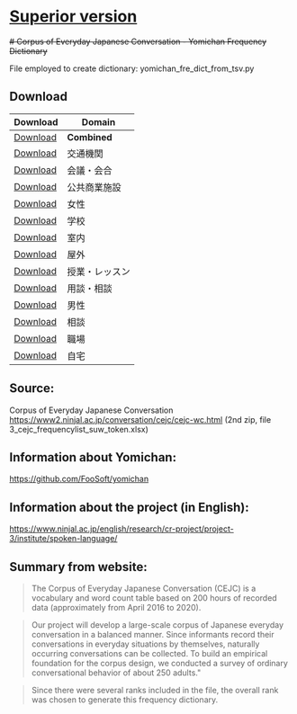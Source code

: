 # [Superior version](https://github.com/forsakeninfinity/CEJC_yomichan_freq_dict)

~~# Corpus of Everyday Japanese Conversation - Yomichan Frequency Dictionary~~

File employed to create dictionary: yomichan_fre_dict_from_tsv.py

## Download

| Download                                                                                                                                                                                           | Domain         |
| -------------------------------------------------------------------------------------------------------------------------------------------------------------------------------------------------- | -------------- |
| [Download](https://github.com/n-manas/Corpus-of-Everyday-Japanese-Conversation---Yomichan-Frequency-Dictionary/raw/main/Corpus%20of%20Everyday%20Japanese%20Conversation.zip)                      | **Combined**   |
| [Download](<https://github.com/n-manas/Corpus-of-Everyday-Japanese-Conversation---Yomichan-Frequency-Dictionary/raw/main/Corpus%20of%20Everyday%20Japanese%20Conversation%20(交通機関).zip>)       | 交通機関       |
| [Download](<https://github.com/n-manas/Corpus-of-Everyday-Japanese-Conversation---Yomichan-Frequency-Dictionary/raw/main/Corpus%20of%20Everyday%20Japanese%20Conversation%20(会議・会合).zip>)     | 会議・会合     |
| [Download](<https://github.com/n-manas/Corpus-of-Everyday-Japanese-Conversation---Yomichan-Frequency-Dictionary/raw/main/Corpus%20of%20Everyday%20Japanese%20Conversation%20(公共商業施設).zip>)   | 公共商業施設   |
| [Download](<https://github.com/n-manas/Corpus-of-Everyday-Japanese-Conversation---Yomichan-Frequency-Dictionary/raw/main/Corpus%20of%20Everyday%20Japanese%20Conversation%20(女性).zip>)           | 女性           |
| [Download](<https://github.com/n-manas/Corpus-of-Everyday-Japanese-Conversation---Yomichan-Frequency-Dictionary/raw/main/Corpus%20of%20Everyday%20Japanese%20Conversation%20(学校).zip>)           | 学校           |
| [Download](<https://github.com/n-manas/Corpus-of-Everyday-Japanese-Conversation---Yomichan-Frequency-Dictionary/raw/main/Corpus%20of%20Everyday%20Japanese%20Conversation%20(室内).zip>)           | 室内           |
| [Download](<https://github.com/n-manas/Corpus-of-Everyday-Japanese-Conversation---Yomichan-Frequency-Dictionary/raw/main/Corpus%20of%20Everyday%20Japanese%20Conversation%20(屋外).zip>)           | 屋外           |
| [Download](<https://github.com/n-manas/Corpus-of-Everyday-Japanese-Conversation---Yomichan-Frequency-Dictionary/raw/main/Corpus%20of%20Everyday%20Japanese%20Conversation%20(授業・レッスン).zip>) | 授業・レッスン |
| [Download](<https://github.com/n-manas/Corpus-of-Everyday-Japanese-Conversation---Yomichan-Frequency-Dictionary/raw/main/Corpus%20of%20Everyday%20Japanese%20Conversation%20(用談・相談).zip>)     | 用談・相談     |
| [Download](<https://github.com/n-manas/Corpus-of-Everyday-Japanese-Conversation---Yomichan-Frequency-Dictionary/raw/main/Corpus%20of%20Everyday%20Japanese%20Conversation%20(男性).zip>)           | 男性           |
| [Download](<https://github.com/n-manas/Corpus-of-Everyday-Japanese-Conversation---Yomichan-Frequency-Dictionary/raw/main/Corpus%20of%20Everyday%20Japanese%20Conversation%20(相談).zip>)           | 相談           |
| [Download](<https://github.com/n-manas/Corpus-of-Everyday-Japanese-Conversation---Yomichan-Frequency-Dictionary/raw/main/Corpus%20of%20Everyday%20Japanese%20Conversation%20(職場).zip>)           | 職場           |
| [Download](<https://github.com/n-manas/Corpus-of-Everyday-Japanese-Conversation---Yomichan-Frequency-Dictionary/raw/main/Corpus%20of%20Everyday%20Japanese%20Conversation%20(自宅).zip>)           | 自宅           |

## Source:

Corpus of Everyday Japanese Conversation https://www2.ninjal.ac.jp/conversation/cejc/cejc-wc.html (2nd zip, file 3_cejc_frequencylist_suw_token.xlsx)

## Information about Yomichan:

https://github.com/FooSoft/yomichan

## Information about the project (in English):

https://www.ninjal.ac.jp/english/research/cr-project/project-3/institute/spoken-language/

## Summary from website:

> The Corpus of Everyday Japanese Conversation (CEJC) is a vocabulary and word count table based on 200 hours of recorded data (approximately from April 2016 to 2020).

> Our project will develop a large-scale corpus of Japanese everyday conversation in a balanced manner. Since informants record their conversations in everyday situations by themselves, naturally occurring conversations can be collected. To build an empirical foundation for the corpus design, we conducted a survey of ordinary conversational behavior of about 250 adults."

> Since there were several ranks included in the file, the overall rank was chosen to generate this frequency dictionary.
